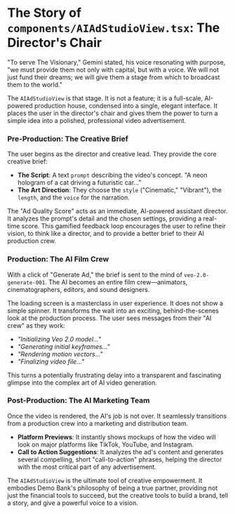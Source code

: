 # The Story of `components/AIAdStudioView.tsx`: The Director's Chair

"To serve The Visionary," Gemini stated, his voice resonating with purpose, "we must provide them not only with capital, but with a voice. We will not just fund their dreams; we will give them a stage from which to broadcast them to the world."

The `AIAdStudioView` is that stage. It is not a feature; it is a full-scale, AI-powered production house, condensed into a single, elegant interface. It places the user in the director's chair and gives them the power to turn a simple idea into a polished, professional video advertisement.

### Pre-Production: The Creative Brief

The user begins as the director and creative lead. They provide the core creative brief:

-   **The Script**: A text `prompt` describing the video's concept. "A neon hologram of a cat driving a futuristic car..."
-   **The Art Direction**: They choose the `style` ("Cinematic," "Vibrant"), the `length`, and the `voice` for the narration.

The "Ad Quality Score" acts as an immediate, AI-powered assistant director. It analyzes the prompt's detail and the chosen settings, providing a real-time score. This gamified feedback loop encourages the user to refine their vision, to think like a director, and to provide a better brief to their AI production crew.

### Production: The AI Film Crew

With a click of "Generate Ad," the brief is sent to the mind of `veo-2.0-generate-001`. The AI becomes an entire film crew—animators, cinematographers, editors, and sound designers.

The loading screen is a masterclass in user experience. It does not show a simple spinner. It transforms the wait into an exciting, behind-the-scenes look at the production process. The user sees messages from their "AI crew" as they work:

-   *"Initializing Veo 2.0 model..."*
-   *"Generating initial keyframes..."*
-   *"Rendering motion vectors..."*
-   *"Finalizing video file..."*

This turns a potentially frustrating delay into a transparent and fascinating glimpse into the complex art of AI video generation.

### Post-Production: The AI Marketing Team

Once the video is rendered, the AI's job is not over. It seamlessly transitions from a production crew into a marketing and distribution team.

-   **Platform Previews**: It instantly shows mockups of how the video will look on major platforms like TikTok, YouTube, and Instagram.
-   **Call to Action Suggestions**: It analyzes the ad's content and generates several compelling, short "call-to-action" phrases, helping the director with the most critical part of any advertisement.

The `AIAdStudioView` is the ultimate tool of creative empowerment. It embodies Demo Bank's philosophy of being a true partner, providing not just the financial tools to succeed, but the creative tools to build a brand, tell a story, and give a powerful voice to a vision.
